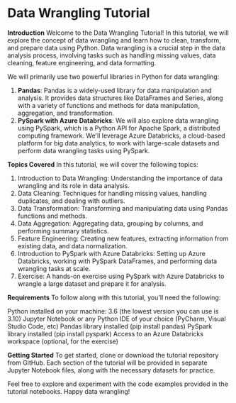 # Data Wrangling Tutorial
**Introduction**
Welcome to the Data Wrangling Tutorial! In this tutorial, we will explore the concept of data wrangling and learn how to clean, transform, and prepare data using Python. Data wrangling is a crucial step in the data analysis process, involving tasks such as handling missing values, data cleaning, feature engineering, and data formatting.

We will primarily use two powerful libraries in Python for data wrangling:
  1. **Pandas**: Pandas is a widely-used library for data manipulation and analysis. It provides data structures like DataFrames and Series, along with a variety of functions and methods for data manipulation, aggregation, and transformation.
  2. **PySpark with Azure Databricks**: We will also explore data wrangling using PySpark, which is a Python API for Apache Spark, a distributed computing framework. We'll leverage Azure Databricks, a cloud-based platform for big data analytics, to work with large-scale datasets and perform data wrangling tasks using PySpark.

**Topics Covered**
In this tutorial, we will cover the following topics:

1. Introduction to Data Wrangling: Understanding the importance of data wrangling and its role in data analysis.
2. Data Cleaning: Techniques for handling missing values, handling duplicates, and dealing with outliers.
3. Data Transformation: Transforming and manipulating data using Pandas functions and methods.
4. Data Aggregation: Aggregating data, grouping by columns, and performing summary statistics.
5. Feature Engineering: Creating new features, extracting information from existing data, and data normalization.
6. Introduction to PySpark with Azure Databricks: Setting up Azure Databricks, working with PySpark DataFrames, and performing data wrangling tasks at scale.
7. Exercise: A hands-on exercise using PySpark with Azure Databricks to wrangle a large dataset and prepare it for analysis.

**Requirements**
To follow along with this tutorial, you'll need the following:

Python installed on your machine: 3.6 (the lowest version you can use is 3.10)
Jupyter Notebook or any Python IDE of your choice (PyCharm, Visual Studio Code, etc)
Pandas library installed (pip install pandas)
PySpark library installed (pip install pyspark)
Access to an Azure Databricks workspace (optional, for the exercise)

**Getting Started**
To get started, clone or download the tutorial repository from GitHub. Each section of the tutorial will be provided in separate Jupyter Notebook files, along with the necessary datasets for practice.

Feel free to explore and experiment with the code examples provided in the tutorial notebooks. Happy data wrangling!
